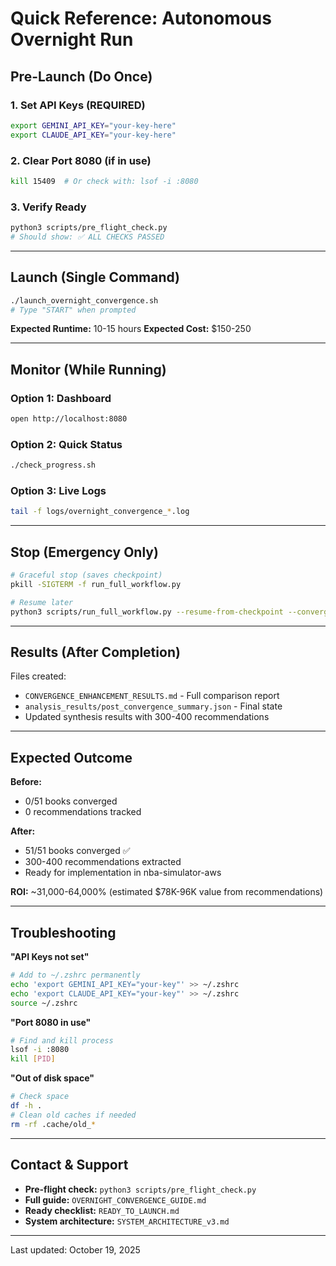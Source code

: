 # Quick Reference: Autonomous Overnight Run

## Pre-Launch (Do Once)

### 1. Set API Keys (REQUIRED)
```bash
export GEMINI_API_KEY="your-key-here"
export CLAUDE_API_KEY="your-key-here"
```

### 2. Clear Port 8080 (if in use)
```bash
kill 15409  # Or check with: lsof -i :8080
```

### 3. Verify Ready
```bash
python3 scripts/pre_flight_check.py
# Should show: ✅ ALL CHECKS PASSED
```

---

## Launch (Single Command)

```bash
./launch_overnight_convergence.sh
# Type "START" when prompted
```

**Expected Runtime:** 10-15 hours
**Expected Cost:** $150-250

---

## Monitor (While Running)

### Option 1: Dashboard
```bash
open http://localhost:8080
```

### Option 2: Quick Status
```bash
./check_progress.sh
```

### Option 3: Live Logs
```bash
tail -f logs/overnight_convergence_*.log
```

---

## Stop (Emergency Only)

```bash
# Graceful stop (saves checkpoint)
pkill -SIGTERM -f run_full_workflow.py

# Resume later
python3 scripts/run_full_workflow.py --resume-from-checkpoint --converge-until-done
```

---

## Results (After Completion)

Files created:
- `CONVERGENCE_ENHANCEMENT_RESULTS.md` - Full comparison report
- `analysis_results/post_convergence_summary.json` - Final state
- Updated synthesis results with 300-400 recommendations

---

## Expected Outcome

**Before:**
- 0/51 books converged
- 0 recommendations tracked

**After:**
- 51/51 books converged ✅
- 300-400 recommendations extracted
- Ready for implementation in nba-simulator-aws

**ROI:** ~31,000-64,000% (estimated $78K-96K value from recommendations)

---

## Troubleshooting

**"API Keys not set"**
```bash
# Add to ~/.zshrc permanently
echo 'export GEMINI_API_KEY="your-key"' >> ~/.zshrc
echo 'export CLAUDE_API_KEY="your-key"' >> ~/.zshrc
source ~/.zshrc
```

**"Port 8080 in use"**
```bash
# Find and kill process
lsof -i :8080
kill [PID]
```

**"Out of disk space"**
```bash
# Check space
df -h .
# Clean old caches if needed
rm -rf .cache/old_*
```

---

## Contact & Support

- **Pre-flight check:** `python3 scripts/pre_flight_check.py`
- **Full guide:** `OVERNIGHT_CONVERGENCE_GUIDE.md`
- **Ready checklist:** `READY_TO_LAUNCH.md`
- **System architecture:** `SYSTEM_ARCHITECTURE_v3.md`

---

Last updated: October 19, 2025





